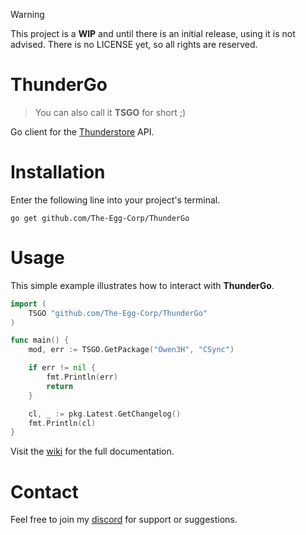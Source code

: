 > [!WARNING]
> This project is a **WIP** and until there is an initial release, using it is not advised.
> There is no LICENSE yet, so all rights are reserved.

# ThunderGo
> You can also call it **TSGO** for short ;)

Go client for the [Thunderstore](https://thunderstore.io) API.

# Installation
Enter the following line into your project's terminal.

```console
go get github.com/The-Egg-Corp/ThunderGo
```

# Usage
This simple example illustrates how to interact with **ThunderGo**.
```go
import (
    TSGO "github.com/The-Egg-Corp/ThunderGo"
)

func main() {
    mod, err := TSGO.GetPackage("Owen3H", "CSync")

    if err != nil {
        fmt.Println(err)
        return
    }

	cl, _ := pkg.Latest.GetChangelog()
	fmt.Println(cl)
}
```

Visit the [wiki](https://github.com/The-Egg-Corp/ThunderGo/wiki) for the full documentation.

# Contact
Feel free to join my [discord](https://discord.gg/BwfzZpytjf) for support or suggestions.
